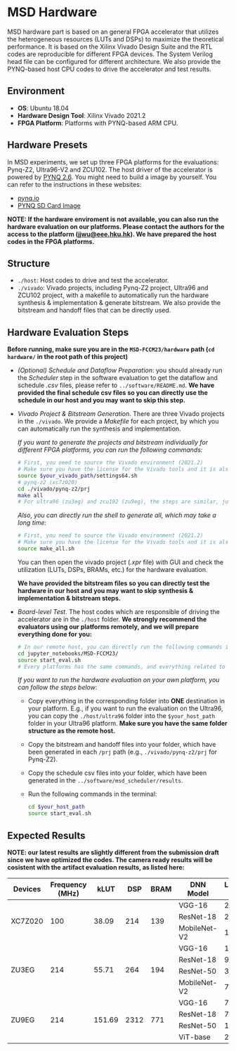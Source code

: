 # MSD Hardware
MSD hardware part is based on an general FPGA accelerator that utilizes the heterogeneous resources (LUTs and DSPs) to maximize the theoretical performance. It is based on the Xilinx Vivado Design Suite and the RTL codes are reproducible for different FPGA devices. The System Verilog head file can be configured for different architecture. We also provide the PYNQ-based host CPU codes to drive the accelerator and test results.

## Environment
* **OS**: Ubuntu 18.04
* **Hardware Design Tool**: Xilinx Vivado 2021.2
* **FPGA Platform**: Platforms with PYNQ-based ARM CPU.

## Hardware Presets
In MSD experiments, we set up three FPGA platforms for the evaluations: Pynq-Z2, Ultra96-V2 and ZCU102. The host driver of the accelerator is powered by [PYNQ 2.6](https://pynq.readthedocs.io/en/v2.6.1/index.html). You might need to build a image by yourself. You can refer to the instructions in these websites:

- [pynq.io](http://www.pynq.io/board.html)
- [PYNQ SD Card Image](https://pynq.readthedocs.io/en/latest/pynq_sd_card.html)

**NOTE: If the hardware enviroment is not available, you can also run the hardware evaluation on our platforms. Please contact the authors for the access to the platform (jjwu@eee.hku.hk). We have prepared the host codes in the FPGA platforms.**

## Structure
* `./host`: Host codes to drive and test the accelerator.
* `./vivado`: Vivado projects, including Pynq-Z2 project, Ultra96 and ZCU102 project, with a makefile to automatically run the hardware synthesis & implementation & generate bitstream. We also provide the bitstream and handoff files that can be directly used.

## Hardware Evaluation Steps
**Before running, make sure you are in the `MSD-FCCM23/hardware` path (``cd hardware/`` in the root path of this project)**

- *(Optional) Schedule and Dataflow Preparation*: you should already run the *Scheduler* step in the software evaluation to get the dataflow and schedule *.csv* files, please refer to `../software/README.md`. **We have provided the final schedule csv files so you can directly use the schedule in our host and you may want to skip this step.**

- *Vivado Project & Bitstream Generation*. There are three Vivado projects in the `./vivado`. We provide a *Makefile* for each project, by which you can automatically run the synthesis and implementation.

    *If you want to generate the projects and bitstream individually for different FPGA platforms, you can run the following commands:*

    ``` bash
    # First, you need to source the Vivado environment (2021.2)
    # Make sure you have the license for the Vivado tools and it is also activated when running the following commands
    source $your_vivado_path/settings64.sh
    # pynq-z2 (xc7z020)
    cd ./vivado/pynq-z2/prj
    make all
    # For ultra96 (zu3eg) and zcu102 (zu9eg), the steps are similar, just make in the corresponding folder (./vivado/ultra96/prj or ./vivado/zcu102/prj)
    ```

    *Also, you can directly run the shell to generate all, which may take a long time:*

    ``` bash
    # First, you need to source the Vivado environment (2021.2)
    # Make sure you have the license for the Vivado tools and it is also activated when running the following commands
    source make_all.sh
    ```

    You can then open the vivado project (*.xpr* file) with GUI and check the utilization (LUTs, DSPs, BRAMs, etc.) for the hardware evaluation. 

    **We have provided the bitstream files so you can directly test the hardware in our host and you may want to skip synthesis & implementation & bitstream steps.**

- *Board-level Test*. The host codes which are responsible of driving the accelerator are in the `./host` folder. **We strongly recommend the evaluators using our platforms remotely, and we will prepare everything done for you:**

    ```bash
    # In our remote host, you can directly run the following commands in the terminal:
    cd jupyter_notebooks/MSD-FCCM23/
    source start_eval.sh
    # Every platforms has the same commands, and everything related to the results will be printed in the terminal
    ```

    *If you want to run the hardware evaluation on your own platform, you can follow the steps below:*

    - Copy everything in the corresponding folder into **ONE** destination in your platform. E.g., if you want to run the evaluation on the Ultra96, you can copy the `./host/ultra96` folder into the `$your_host_path` folder in your Ultra96 platform. **Make sure you have the same folder structure as the remote host.**

    - Copy the bitstream and handoff files into your folder, which have been generated in each `/prj` path (e.g., `./vivado/pynq-z2/prj` for Pynq-Z2). 

    - Copy the schedule csv files into your folder, which have been generated in the `../software/msd_scheduler/results`.

    - Run the following commands in the terminal:

        ```bash
        cd $your_host_path
        source start_eval.sh
        ```

## Expected Results
**NOTE: our latest results are slightly different from the submission draft since we have optimized the codes. The camera ready results will be cosistent with the artifact evaluation results, as listed here:**

<table>
<thead>
  <tr>
    <th>Devices</th>
    <th>Frequency (MHz)</th>
    <th>kLUT</th>
    <th>DSP</th>
    <th>BRAM</th>
    <th>DNN Model</th>
    <th>Latency (ms)</th>
    <th>Throughput (GOPS)</th>
    <th>GOPS/kLUT</th>
    <th>GOPS/DSP</th>
  </tr>
</thead>
<tbody>
  <tr>
    <td rowspan="3">XC7Z020</td>
    <td rowspan="3">100</td>
    <td rowspan="3">38.09</td>
    <td rowspan="3">214</td>
    <td rowspan="3">139</td>
    <td>VGG-16</td>
    <td>287.18</td>
    <td>107.9</td>
    <td>2.83</td>
    <td>0.50</td>
  </tr>
  <tr>
    <td>ResNet-18</td>
    <td>26.31</td>
    <td>138.3</td>
    <td>3.63</td>
    <td>0.65</td>
  </tr>
  <tr>
    <td>MobileNet-V2</td>
    <td>16.40</td>
    <td>38.9</td>
    <td>1.02</td>
    <td>0.18</td>
  </tr>
  <tr>
    <td rowspan="4">ZU3EG</td>
    <td rowspan="4">214</td>
    <td rowspan="4">55.71</td>
    <td rowspan="4">264</td>
    <td rowspan="4">194</td>
    <td>VGG-16</td>
    <td>100.76</td>
    <td>307.7</td>
    <td>5.84</td>
    <td>1.17</td>
  </tr>
  <tr>
    <td>ResNet-18</td>
    <td>9.71</td>
    <td>374.9</td>
    <td>7.12</td>
    <td>1.42</td>
  </tr>
  <tr>
    <td>ResNet-50</td>
    <td>30.58</td>
    <td>269.5</td>
    <td>5.12</td>
    <td>1.02</td>
  </tr>
  <tr>
    <td>MobileNet-V2</td>
    <td>7.41</td>
    <td>86.1</td>
    <td>1.64</td>
    <td>0.33</td>
  </tr>
  <tr>
    <td rowspan="4">ZU9EG</td>
    <td rowspan="4">214</td>
    <td rowspan="4">151.69</td>
    <td rowspan="4">2312</td>
    <td rowspan="4">771</td>
    <td>VGG-16</td>
    <td>72.25</td>
    <td>429.1</td>
    <td>2.83</td>
    <td>0.19</td>
  </tr>
  <tr>
    <td>ResNet-18</td>
    <td>7.23</td>
    <td>503.1</td>
    <td>3.32</td>
    <td>0.22</td>
  </tr>
  <tr>
    <td>ResNet-50</td>
    <td>18.44</td>
    <td>446.8</td>
    <td>2.95</td>
    <td>0.19</td>
  </tr>
  <tr>
    <td>ViT-base</td>
    <td>23.80</td>
    <td>1388.2</td>
    <td>9.15</td>
    <td>0.60</td>
  </tr>
</tbody>
</table>